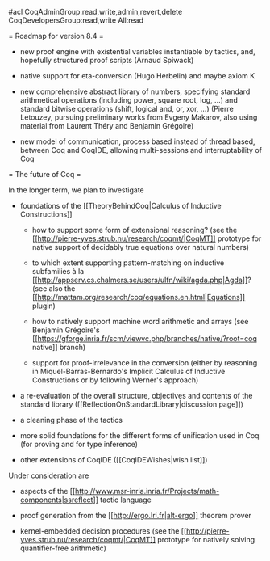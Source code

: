 #acl CoqAdminGroup:read,write,admin,revert,delete CoqDevelopersGroup:read,write All:read

= Roadmap for version 8.4 =

 * new proof engine with existential variables instantiable by tactics, and, hopefully structured proof scripts (Arnaud Spiwack)

 * native support for eta-conversion (Hugo Herbelin) and maybe axiom K

 * new comprehensive abstract library of numbers, specifying standard arithmetical operations (including power, square root, log, ...) and standard bitwise operations (shift, logical and, or, xor, ...) (Pierre Letouzey, pursuing preliminary works from Evgeny Makarov, also using material from Laurent Théry and Benjamin Grégoire)

 * new model of communication, process based instead of thread based, between Coq and CoqIDE, allowing multi-sessions and interruptability of Coq

= The future of Coq =

In the longer term, we plan to investigate

 * foundations of the [[TheoryBehindCoq|Calculus of Inductive Constructions]]

   * how to support some form of extensional reasoning? (see the [[http://pierre-yves.strub.nu/research/coqmt/|CoqMT]] prototype for native support of decidably true equations over natural numbers)

   * to which extent supporting pattern-matching on inductive subfamilies à la [[http://appserv.cs.chalmers.se/users/ulfn/wiki/agda.php|Agda]]? (see also the [[http://mattam.org/research/coq/equations.en.html|Equations]] plugin)

   * how to natively support machine word arithmetic and arrays (see Benjamin Grégoire's [[https://gforge.inria.fr/scm/viewvc.php/branches/native/?root=coq native]] branch)

   * support for proof-irrelevance in the conversion (either by reasoning in Miquel-Barras-Bernardo's Implicit Calculus of Inductive Constructions or by following Werner's approach)

 * a re-evaluation of the overall structure, objectives and contents of the standard library ([[ReflectionOnStandardLibrary|discussion page]])

 * a cleaning phase of the tactics

 * more solid foundations for the different forms of unification used in Coq (for proving and for type inference)

 * other extensions of CoqIDE ([[CoqIDEWishes|wish list]])

Under consideration are

 * aspects of the [[http://www.msr-inria.inria.fr/Projects/math-components|ssreflect]] tactic language

 * proof generation from the [[http://ergo.lri.fr|alt-ergo]] theorem prover

 * kernel-embedded decision procedures (see the [[http://pierre-yves.strub.nu/research/coqmt/|CoqMT]] prototype for natively solving quantifier-free arithmetic)
